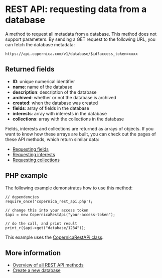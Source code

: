 # REST API: requesting data from a database

A method to request all metadata from a database. This method does not support parameters. By sending a GET request to the following URL, you can fetch the database metadata:

`https://api.copernica.com/v1/database/$id?access_token=xxxx`

## Returned fields

- **ID**: unique numerical identifier
- **name**: name of the database
- **description**: description of the database
- **archived**: whether or not the database is archived
- **created**: when the database was created
- **fields**: array of fields in the database
- **interests**: array with interests in the database
- **collections**: array with the collections in the database

Fields, interests and collections are returned as arrays of objects. If you want to know how these arrays are built, you can check out the pages of these API methods, which return similar data:

- [Requesting fields](rest-get-database-fields)
- [Requesting interests](rest-get-database-interests)
- [Requesting collections](rest-get-database-collections)

## PHP example

The following example demonstrates how to use this method:

	// dependencies
	require_once('copernica_rest_api.php');

	// change this into your access token
	$api = new CopernicaRestApi("your-access-token");

	// do the call, and print result
	print_r($api->get("database/1234"));

This example uses the [CopernicaRestAPi class](rest-php).

## More information
- [Overview of all REST API methods](rest-api)
- [Create a new database](rest-post-database)
